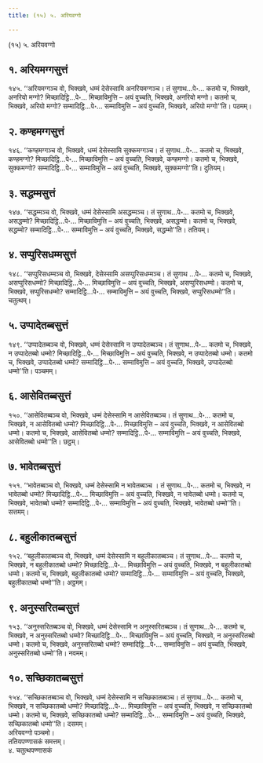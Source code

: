 ```yaml
---
title: (१५) ५. अरियवग्गो

---
```

(१५) ५. अरियवग्गो  


## १. अरियमग्गसुत्तं

१४५. ‘‘अरियमग्गञ्च वो, भिक्खवे, धम्मं देसेस्सामि अनरियमग्गञ्च। तं सुणाथ…पे॰… कतमो च, भिक्खवे, अनरियो मग्गो? मिच्छादिट्ठि…पे॰… मिच्छाविमुत्ति – अयं वुच्चति, भिक्खवे, अनरियो मग्गो। कतमो च, भिक्खवे, अरियो मग्गो? सम्मादिट्ठि…पे॰… सम्माविमुत्ति – अयं वुच्चति, भिक्खवे, अरियो मग्गो’’ति। पठमम्।  


## २. कण्हमग्गसुत्तं

१४६. ‘‘कण्हमग्गञ्च वो, भिक्खवे, धम्मं देसेस्सामि सुक्कमग्गञ्च। तं सुणाथ…पे॰… कतमो च, भिक्खवे, कण्हमग्गो? मिच्छादिट्ठि…पे॰… मिच्छाविमुत्ति – अयं वुच्चति, भिक्खवे, कण्हमग्गो। कतमो च, भिक्खवे, सुक्कमग्गो? सम्मादिट्ठि…पे॰… सम्माविमुत्ति – अयं वुच्चति, भिक्खवे, सुक्कमग्गो’’ति। दुतियम्।  


## ३. सद्धम्मसुत्तं

१४७. ‘‘सद्धम्मञ्च वो, भिक्खवे, धम्मं देसेस्सामि असद्धम्मञ्च। तं सुणाथ…पे॰… कतमो च, भिक्खवे, असद्धम्मो? मिच्छादिट्ठि…पे॰… मिच्छाविमुत्ति – अयं वुच्चति, भिक्खवे, असद्धम्मो। कतमो च, भिक्खवे, सद्धम्मो? सम्मादिट्ठि…पे॰… सम्माविमुत्ति – अयं वुच्चति, भिक्खवे, सद्धम्मो’’ति। ततियम्।  


## ४. सप्पुरिसधम्मसुत्तं

१४८. ‘‘सप्पुरिसधम्मञ्च वो, भिक्खवे, देसेस्सामि असप्पुरिसधम्मञ्च। तं सुणाथ …पे॰… कतमो च, भिक्खवे, असप्पुरिसधम्मो? मिच्छादिट्ठि…पे॰… मिच्छाविमुत्ति – अयं वुच्चति, भिक्खवे, असप्पुरिसधम्मो। कतमो च, भिक्खवे, सप्पुरिसधम्मो? सम्मादिट्ठि…पे॰… सम्माविमुत्ति – अयं वुच्चति, भिक्खवे, सप्पुरिसधम्मो’’ति। चतुत्थम्।  


## ५. उप्पादेतब्बसुत्तं

१४९. ‘‘उप्पादेतब्बञ्च वो, भिक्खवे, धम्मं देसेस्सामि न उप्पादेतब्बञ्च। तं सुणाथ…पे॰… कतमो च, भिक्खवे, न उप्पादेतब्बो धम्मो? मिच्छादिट्ठि…पे॰… मिच्छाविमुत्ति – अयं वुच्चति, भिक्खवे, न उप्पादेतब्बो धम्मो। कतमो च, भिक्खवे, उप्पादेतब्बो धम्मो? सम्मादिट्ठि…पे॰… सम्माविमुत्ति – अयं वुच्चति, भिक्खवे, उप्पादेतब्बो धम्मो’’ति। पञ्चमम्।  


## ६. आसेवितब्बसुत्तं

१५०. ‘‘आसेवितब्बञ्च वो, भिक्खवे, धम्मं देसेस्सामि न आसेवितब्बञ्च। तं सुणाथ…पे॰… कतमो च, भिक्खवे, न आसेवितब्बो धम्मो? मिच्छादिट्ठि…पे॰… मिच्छाविमुत्ति – अयं वुच्चति, भिक्खवे, न आसेवितब्बो धम्मो। कतमो च, भिक्खवे, आसेवितब्बो धम्मो? सम्मादिट्ठि…पे॰… सम्माविमुत्ति – अयं वुच्चति, भिक्खवे, आसेवितब्बो धम्मो’’ति। छट्ठम्।  


## ७. भावेतब्बसुत्तं

१५१. ‘‘भावेतब्बञ्च वो, भिक्खवे, धम्मं देसेस्सामि न भावेतब्बञ्च । तं सुणाथ…पे॰… कतमो च, भिक्खवे, न भावेतब्बो धम्मो? मिच्छादिट्ठि…पे॰… मिच्छाविमुत्ति – अयं वुच्चति, भिक्खवे, न भावेतब्बो धम्मो। कतमो च, भिक्खवे, भावेतब्बो धम्मो? सम्मादिट्ठि…पे॰… सम्माविमुत्ति – अयं वुच्चति, भिक्खवे, भावेतब्बो धम्मो’’ति। सत्तमम्।  


## ८. बहुलीकातब्बसुत्तं

१५२. ‘‘बहुलीकातब्बञ्च वो, भिक्खवे, धम्मं देसेस्सामि न बहुलीकातब्बञ्च। तं सुणाथ…पे॰… कतमो च, भिक्खवे, न बहुलीकातब्बो धम्मो? मिच्छादिट्ठि…पे॰… मिच्छाविमुत्ति – अयं वुच्चति, भिक्खवे, न बहुलीकातब्बो धम्मो। कतमो च, भिक्खवे, बहुलीकातब्बो धम्मो? सम्मादिट्ठि…पे॰… सम्माविमुत्ति – अयं वुच्चति, भिक्खवे, बहुलीकातब्बो धम्मो’’ति। अट्ठमम्।  


## ९. अनुस्सरितब्बसुत्तं

१५३. ‘‘अनुस्सरितब्बञ्च वो, भिक्खवे, धम्मं देसेस्सामि न अनुस्सरितब्बञ्च। तं सुणाथ…पे॰… कतमो च, भिक्खवे, न अनुस्सरितब्बो धम्मो? मिच्छादिट्ठि…पे॰… मिच्छाविमुत्ति – अयं वुच्चति, भिक्खवे, न अनुस्सरितब्बो धम्मो। कतमो च, भिक्खवे, अनुस्सरितब्बो धम्मो? सम्मादिट्ठि…पे॰… सम्माविमुत्ति – अयं वुच्चति, भिक्खवे, अनुस्सरितब्बो धम्मो’’ति। नवमम्।  


## १०. सच्छिकातब्बसुत्तं

१५४. ‘‘सच्छिकातब्बञ्च वो, भिक्खवे, धम्मं देसेस्सामि न सच्छिकातब्बञ्च। तं सुणाथ…पे॰… कतमो च, भिक्खवे, न सच्छिकातब्बो धम्मो? मिच्छादिट्ठि…पे॰… मिच्छाविमुत्ति – अयं वुच्चति, भिक्खवे, न सच्छिकातब्बो धम्मो। कतमो च, भिक्खवे, सच्छिकातब्बो धम्मो? सम्मादिट्ठि…पे॰… सम्माविमुत्ति – अयं वुच्चति, भिक्खवे, सच्छिकातब्बो धम्मो’’ति। दसमम्।  
अरियवग्गो पञ्चमो।  
ततियपण्णासकं समत्तम्।  
४. चतुत्थपण्णासकं  